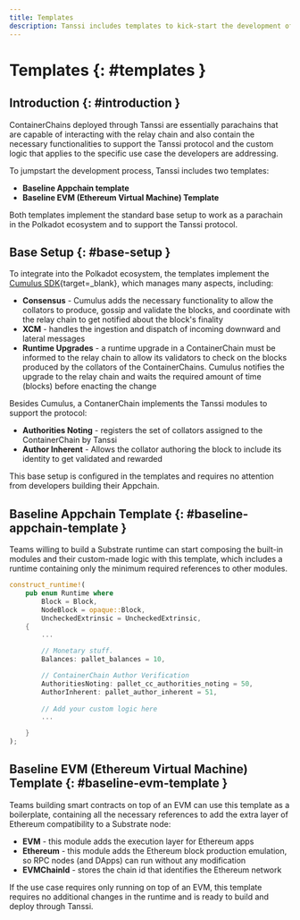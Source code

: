```yaml
---
title: Templates
description: Tanssi includes templates to kick-start the development of an Appchain, one for a Substrate-oriented runtime and another featuring full EVM (Ethereum) support.
---
```


# Templates {: #templates } 

## Introduction {: #introduction }

ContainerChains deployed through Tanssi are essentially parachains that are capable of interacting with the relay chain and also contain the necessary functionalities to support the Tanssi protocol and the custom logic that applies to the specific use case the developers are addressing.

To jumpstart the development process, Tanssi includes two templates:

- **Baseline Appchain template**
- **Baseline EVM (Ethereum Virtual Machine) Template**

Both templates implement the standard base setup to work as a parachain in the Polkadot ecosystem and to support the Tanssi protocol.

## Base Setup {: #base-setup }

To integrate into the Polkadot ecosystem, the templates implement the [Cumulus SDK](https://github.com/paritytech/cumulus){target=_blank}, which manages many aspects, including: 

- **Consensus** - Cumulus adds the necessary functionality to allow the collators to produce, gossip and validate the blocks, and coordinate with the relay chain to get notified about the block's finality 
- **XCM** - handles the ingestion and dispatch of incoming downward and lateral messages
- **Runtime Upgrades** - a runtime upgrade in a ContainerChain must be informed to the relay chain to allow its validators to check on the blocks produced by the collators of the ContainerChains. Cumulus notifies the upgrade to the relay chain and waits the required amount of time (blocks) before enacting the change

Besides Cumulus, a ContanerChain implements the Tanssi modules to support the protocol:

- **Authorities Noting** - registers the set of collators assigned to the ContainerChain by Tanssi
- **Author Inherent** - Allows the collator authoring the block to include its identity to get validated and rewarded

This base setup is configured in the templates and requires no attention from developers building their Appchain.

## Baseline Appchain Template {: #baseline-appchain-template }

Teams willing to build a Substrate runtime can start composing the built-in modules and their custom-made logic with this template, which includes a runtime containing only the minimum required references to other modules.

```rust
construct_runtime!(
    pub enum Runtime where
        Block = Block,
        NodeBlock = opaque::Block,
        UncheckedExtrinsic = UncheckedExtrinsic,
    {
        ...

        // Monetary stuff.
        Balances: pallet_balances = 10,

        // ContainerChain Author Verification
        AuthoritiesNoting: pallet_cc_authorities_noting = 50,
        AuthorInherent: pallet_author_inherent = 51,
        
        // Add your custom logic here
        ...

    }
);
```

## Baseline EVM (Ethereum Virtual Machine) Template {: #baseline-evm-template }

Teams building smart contracts on top of an EVM can use this template as a boilerplate, containing all the necessary references to add the extra layer of Ethereum compatibility to a Substrate node: 

- **EVM** - this module adds the execution layer for Ethereum apps
- **Ethereum** - this module adds the Ethereum block production emulation, so RPC nodes (and DApps) can run without any modification
- **EVMChainId** - stores the chain id that identifies the Ethereum network

If the use case requires only running on top of an EVM, this template requires no additional changes in the runtime and is ready to build and deploy through Tanssi.
